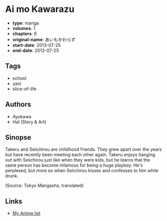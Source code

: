 # Ai mo Kawarazu

-   **type**: manga
-   **volumes**: 1
-   **chapters**: 6
-   **original-name**: あいもかわらず
-   **start-date**: 2013-07-25
-   **end-date**: 2013-07-25

## Tags

-   school
-   yaoi
-   slice-of-life

## Authors

-   Ayukawa
-   Hal (Story & Art)

## Sinopse

Takeru and Seiichirou are childhood friends. They grew apart over the years but have recently been meeting each other again. Takeru enjoys hanging out with Seiichirou just like when they were kids, but he learns that the same person has become infamous for being a huge playboy. He's perplexed, but more so when Seiichirou kisses and confesses to him while drunk.

(Source: Tokyo Mangasha, translated)

## Links

-   [My Anime list](https://myanimelist.net/manga/116045/Ai_mo_Kawarazu)

